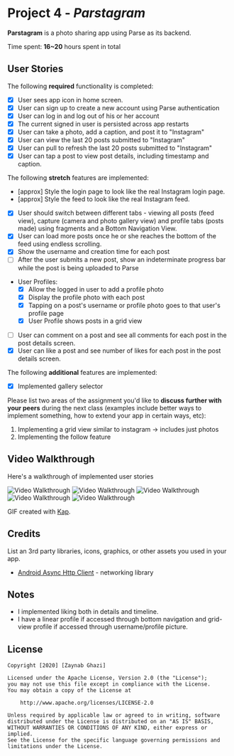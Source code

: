 # Project 4 - *Parstagram*

**Parstagram** is a photo sharing app using Parse as its backend.

Time spent: **16~20** hours spent in total

## User Stories

The following **required** functionality is completed:

- [x] User sees app icon in home screen.
- [x] User can sign up to create a new account using Parse authentication
- [x] User can log in and log out of his or her account
- [x] The current signed in user is persisted across app restarts
- [x] User can take a photo, add a caption, and post it to "Instagram"
- [x] User can view the last 20 posts submitted to "Instagram"
- [x] User can pull to refresh the last 20 posts submitted to "Instagram"
- [x] User can tap a post to view post details, including timestamp and caption.

The following **stretch** features are implemented:

- [approx] Style the login page to look like the real Instagram login page.
- [approx] Style the feed to look like the real Instagram feed.
- [x] User should switch between different tabs - viewing all posts (feed view), capture (camera and photo gallery view) and profile tabs (posts made) using fragments and a Bottom Navigation View.
- [x] User can load more posts once he or she reaches the bottom of the feed using endless scrolling.
- [x] Show the username and creation time for each post
- [ ] After the user submits a new post, show an indeterminate progress bar while the post is being uploaded to Parse
- User Profiles:
  - [x] Allow the logged in user to add a profile photo
  - [x] Display the profile photo with each post
  - [x] Tapping on a post's username or profile photo goes to that user's profile page
  - [x] User Profile shows posts in a grid view
- [ ] User can comment on a post and see all comments for each post in the post details screen.
- [x] User can like a post and see number of likes for each post in the post details screen.

The following **additional** features are implemented:

- [x] Implemented gallery selector

Please list two areas of the assignment you'd like to **discuss further with your peers** during the next class (examples include better ways to implement something, how to extend your app in certain ways, etc):

1. Implementing a grid view similar to instagram -> includes just photos 
2. Implementing the follow feature

## Video Walkthrough

Here's a walkthrough of implemented user stories

<img src='demo11-min.gif' title='Video Walkthrough1' width='' alt='Video Walkthrough' />
<img src='demo22-min.gif' title='Video Walkthrough2' width='' alt='Video Walkthrough' />
<img src='scrolling.gif' title='Video Walkthrough3' width='' alt='Video Walkthrough' />
<img src='refresh.gif' title='Video Walkthrough4' width='' alt='Video Walkthrough' />
<img src='user-persistence.gif' title='Video Walkthrough5' width='' alt='Video Walkthrough' />


GIF created with [Kap](https://getkap.co).

## Credits

List an 3rd party libraries, icons, graphics, or other assets you used in your app.

- [Android Async Http Client](http://loopj.com/android-async-http/) - networking library


## Notes

- I implemented liking both in details and timeline.
- I have a linear profile if accessed through bottom navigation and grid-view profile if accessed through username/profile picture.

## License

    Copyright [2020] [Zaynab Ghazi]

    Licensed under the Apache License, Version 2.0 (the "License");
    you may not use this file except in compliance with the License.
    You may obtain a copy of the License at

        http://www.apache.org/licenses/LICENSE-2.0

    Unless required by applicable law or agreed to in writing, software
    distributed under the License is distributed on an "AS IS" BASIS,
    WITHOUT WARRANTIES OR CONDITIONS OF ANY KIND, either express or implied.
    See the License for the specific language governing permissions and
    limitations under the License.
